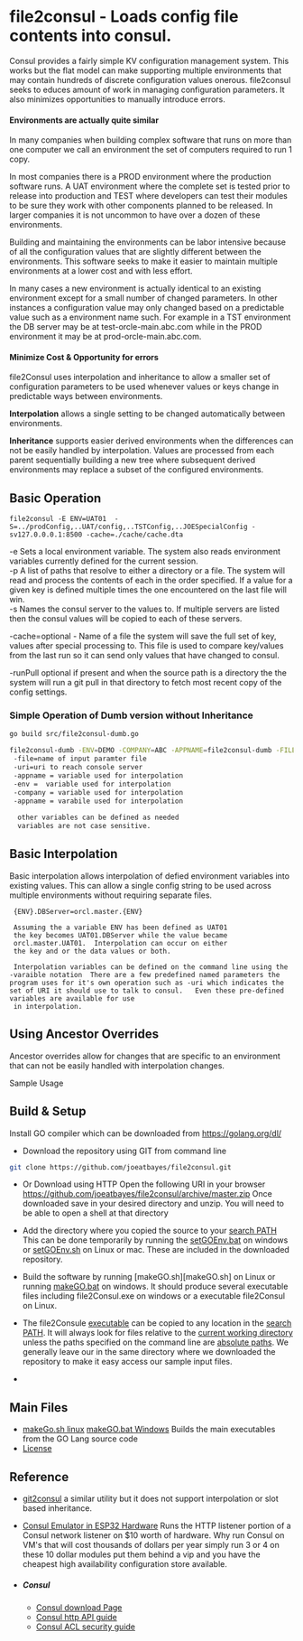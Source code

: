 # file2consul - Loads config file contents into consul. 

Consul provides a fairly simple KV configuration management system.  This works but the flat model can make supporting multiple environments that may contain hundreds of discrete configuration values onerous.   file2consul seeks to educes amount of work in managing configuration parameters.  It also minimizes  opportunities to manually introduce errors. 
#### Environments are actually quite similar
In many companies when building complex software that runs on more than one computer we call an environment the set of computers required to run 1 copy. 

In most companies there is a PROD environment where the production software runs.  A UAT environment where the complete set is tested prior to release into production and TEST where developers can test their modules to be sure they work with other components planned to be released.   In larger companies it is not uncommon to have over a dozen of these environments.

 Building and maintaining the environments can be labor intensive because of all the configuration values that are slightly different between the environments.  This software seeks to make it easier to maintain multiple environments at a lower cost and with less effort. 

In many cases a new environment is actually identical to an existing environment except for a small number of changed parameters. In other instances a configuration value may only changed based on a predictable value such as a environment name such. For example in a TST environment the DB server may be at test-orcle-main.abc.com while in the PROD environment it may be at prod-orcle-main.abc.com. 

#### Minimize Cost & Opportunity for errors 
file2Consul uses interpolation and inheritance to allow a smaller set of configuration parameters to be used whenever values or keys change in predictable ways between environments. 

**Interpolation** allows a single setting to be changed automatically between 
environments.  

**Inheritance**  supports easier derived environments when the differences can not be easily handled by interpolation.     Values are processed from each parent sequentially building a new tree where subsequent derived environments may replace a subset of the configured environments.


## Basic Operation

    file2consul -E ENV=UAT01  -S=../prodConfig,..UAT/config,..TSTConfig,..JOESpecialConfig -sv127.0.0.0.1:8500 -cache=./cache/cache.dta
  -e Sets a local environment variable.    The system also reads environment variables currently defined for the current session.
​    
  -p A list of paths that resolve to either a directory or a file.     The system will read and process the contents of each in the order  specified.  If a value for a given key is defined multiple times  the one encountered on the last file will win.
​     
  -s Names the consul server to the values to.   If multiple servers are listed then the consul values will be copied to each of these servers.

  -cache=optional - Name of a file the system will save the full set of key, values after special processing  to.   This file is used to compare key/values from the last run so it can send only values  that have changed to consul. 

 -runPull optional if present and when the source path is a directory the the system will run a git pull in that directory to fetch most recent copy of the config settings.



### Simple Operation of Dumb version without Inheritance

```sh
go build src/file2consul-dumb.go

file2consul-dumb -ENV=DEMO -COMPANY=ABC -APPNAME=file2consul-dumb -FILE=data/simple-config/basic.prop.txt -uri=http://127.0.0.1:8500
 -file=name of input paramter file
 -uri=uri to reach console server
 -appname = variable used for interpolation
 -env =  variable used for interpolation
 -company = variable used for interpolation
 -appname = varabile used for interpolation
 
  other variables can be defined as needed
  variables are not case sensitive.
```

## Basic Interpolation
Basic interpolation allows interpolation of defied environment variables into existing values.  This can allow a single config 
string to be used across multiple environments without requiring separate files.

     {ENV}.DBServer=orcl.master.{ENV}
     
     Assuming the a variable ENV has been defined as UAT01
     the key becomes UAT01.DBServer while the value became 
     orcl.master.UAT01.  Interpolation can occur on either 
     the key and or the data values or both.
     
     Interpolation variables can be defined on the command line using the -varaible notation  There are a few predefined named parameters the program uses for it's own operation such as -uri which indicates the set of URI it should use to talk to consul.   Even these pre-defined variables are available for use
     in interpolation. 

## Using Ancestor Overrides

Ancestor overrides allow for changes that are specific to an environment that can not be easily handled with interpolation changes.

Sample Usage




## Build & Setup

Install GO compiler which can be downloaded from https://golang.org/dl/ 

* Download the repository  using GIT  from command line

```sh
git clone https://github.com/joeatbayes/file2consul.git
```

* Or Download using HTTP   Open the following URI in your browser https://github.com/joeatbayes/file2consul/archive/master.zip   Once downloaded save in your desired directory and unzip.    You will need to be able to open a shell at that directory

* Add the directory where you copied the source to your [search PATH](http://www.linfo.org/path_env_var.html)  This can be done temporarily by running the [setGOEnv.bat](setGOEnv.bat) on windows or [setGOEnv.sh](setGOEnv.sh) on Linux or mac.  These are included in the downloaded repository.
* Build the software by running  [makeGO.sh][makeGO.sh] on Linux or running [makeGO.bat](makeGO.bat) on windows.   It should produce several executable files including file2Consul.exe on windows or a executable file2Consul on Linux.
* The file2Consule [executable](http://www.linfo.org/executable.html) can be copied to any location in the [search PATH](http://www.linfo.org/path_env_var.html).  It will always look for files relative to the [current working directory](http://www.informit.com/articles/article.aspx?p=2468330&seqNum=15) unless the paths specified on the command line are [absolute paths](https://www.linux.com/blog/absolute-path-vs-relative-path-linuxunix).   We generally leave our in the same directory where we downloaded the repository to make it easy access our sample input files.
* 







## Main Files



* [makeGo.sh linux](makeGO.sh)  [makeGO.bat Windows](makeGO.bat)  Builds the main executables from the GO Lang source code
* [License](LICENSE.md)

## Reference

* [git2consul](https://github.com/breser/git2consul) a similar utility but it does not support interpolation or slot based inheritance.

* [Consul Emulator in ESP32 Hardware](....) Runs the HTTP listener portion of a Consul network listener on $10 worth of hardware.    Why run Consul on VM's that will cost thousands of dollars per year simply run 3 or 4 on these 10 dollar modules put them behind a vip and you have the cheapest high availability configuration store available.

* ##### Consul

  * [Consul download Page](https://www.consul.io/downloads.html)
  * [Consul http API guide](https://www.consul.io/api/index.html) 
  * [Consul ACL security guide](https://www.consul.io/docs/guides/acl.html) 
